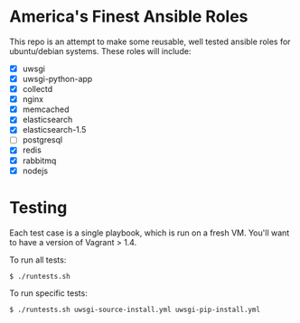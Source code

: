 # America's Finest Ansible Roles

This repo is an attempt to make some reusable, well tested ansible roles for ubuntu/debian systems. These roles will include:

- [x] uwsgi
- [x] uwsgi-python-app
- [x] collectd
- [x] nginx
- [x] memcached
- [x] elasticsearch
- [x] elasticsearch-1.5
- [ ] postgresql
- [x] redis
- [x] rabbitmq
- [x] nodejs

# Testing

Each test case is a single playbook, which is run on a fresh VM. You'll want to have a version of Vagrant > 1.4.

To run all tests:

    $ ./runtests.sh

To run specific tests:

    $ ./runtests.sh uwsgi-source-install.yml uwsgi-pip-install.yml
